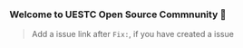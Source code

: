 ### Welcome to UESTC Open Source Commnunity 👏

> Add a issue link after `Fix:`, if you have created a issue
